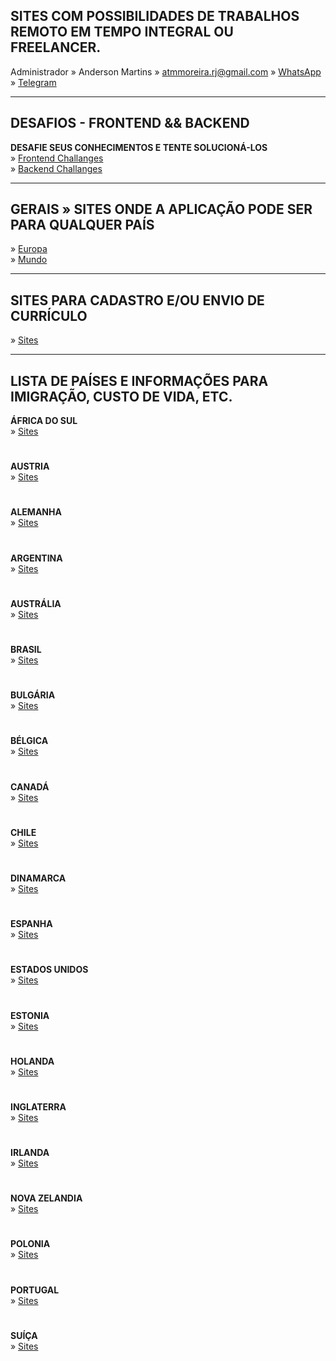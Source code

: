 ## SITES COM POSSIBILIDADES DE TRABALHOS REMOTO EM TEMPO INTEGRAL OU FREELANCER.
<!-- Unwatch 38 Star 172 fork 40 -->

Administrador » Anderson Martins » [atmmoreira.rj@gmail.com](mailto:atmmoreira.rj@gmail.com) » [WhatsApp](https://api.whatsapp.com/send?phone=5521992890362) » [Telegram](https://telegram.me/atmmoreira)

---

## DESAFIOS - FRONTEND && BACKEND

**DESAFIE SEUS CONHECIMENTOS E TENTE SOLUCIONÁ-LOS**\
» [Frontend Challanges](https://github.com/felipefialho/frontend-challenges)\
» [Backend Challanges](https://github.com/CollabCodeTech/backend-challenges)

---

## GERAIS » SITES ONDE A APLICAÇÃO PODE SER PARA QUALQUER PAÍS

» [Europa](europa.md)\
» [Mundo](mundo.md)

---

## SITES PARA CADASTRO E/OU ENVIO DE CURRÍCULO

» [Sites](sites.md)

---

## LISTA DE PAÍSES E INFORMAÇÕES PARA IMIGRAÇÃO, CUSTO DE VIDA, ETC.

**ÁFRICA DO SUL**\
» [Sites](paises/africadosul/africadosul.md)

# 

**AUSTRIA**\
» [Sites](paises/austria/austria.md)

# 

**ALEMANHA**\
» [Sites](paises/alemanha/alemanha.md)

# 

**ARGENTINA**\
» [Sites](paises/argentina/argentina.md)

# 
 
**AUSTRÁLIA**\
» [Sites](paises/australia/australia.md)

# 

**BRASIL**\
» [Sites](paises/brasil.md)

# 

**BULGÁRIA**\
» [Sites](paises/bulgaria/bulgaria.md)

# 

**BÉLGICA**\
» [Sites](paises/belgica/belgica.md)

# 

**CANADÁ**\
» [Sites](paises/canada/canada.md)

# 

**CHILE**\
» [Sites](paises/chile/chile.md)

# 

**DINAMARCA**\
» [Sites](paises/dinamarca/dinamarca.md)

# 

**ESPANHA**\
» [Sites](paises/espanha/espanha.md)

# 

**ESTADOS UNIDOS**\
» [Sites](paises/eua/eua.md)

# 

**ESTONIA**\
» [Sites](paises/estonia/estonia.md)

# 

**HOLANDA**\
» [Sites](paises/holanda/holanda.md)

# 

**INGLATERRA**\
» [Sites](paises/inglaterra/inglaterra.md)

# 

**IRLANDA**\
» [Sites](paises/irlanda/irlanda.md)

# 

**NOVA ZELANDIA**\
» [Sites](paises/novazelandia/nova-zelandia.md)

# 

**POLONIA**\
» [Sites](paises/polonia/polonia.md)

# 

**PORTUGAL**\
» [Sites](paises/portugal/portugal.md)

# 

**SUÍÇA**\
» [Sites](paises/suica/suica.md)